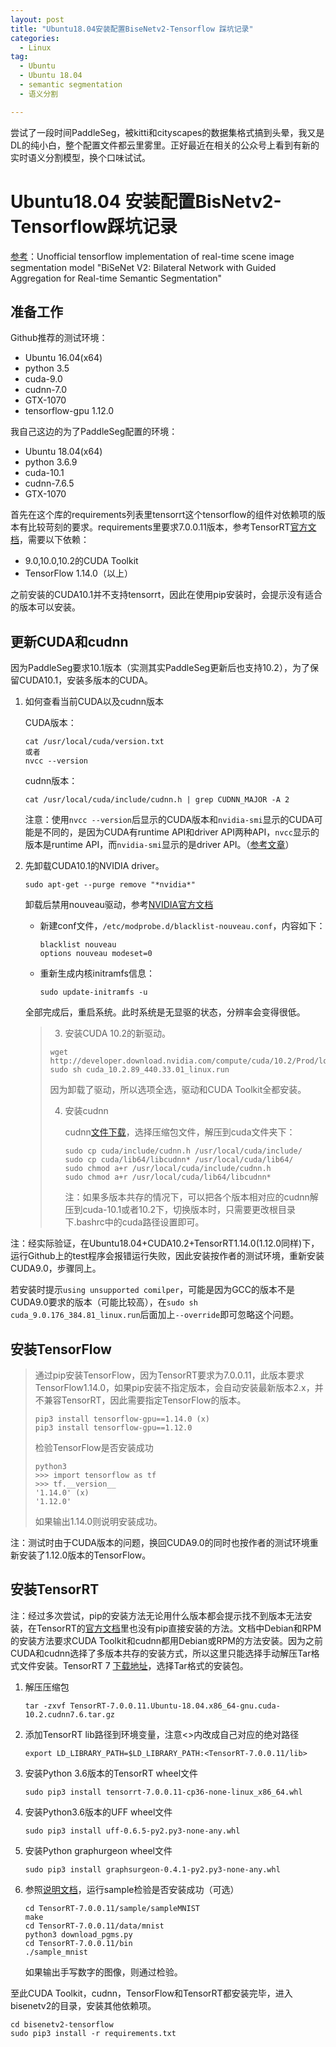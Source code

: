 ```yaml
---
layout: post
title: "Ubuntu18.04安装配置BiseNetv2-Tensorflow 踩坑记录"
categories:
  - Linux
tag:
  - Ubuntu
  - Ubuntu 18.04
  - semantic segmentation
  - 语义分割

---
```


尝试了一段时间PaddleSeg，被kitti和cityscapes的数据集格式搞到头晕，我又是DL的纯小白，整个配置文件都云里雾里。正好最近在相关的公众号上看到有新的实时语义分割模型，换个口味试试。

# Ubuntu18.04 安装配置BisNetv2-Tensorflow踩坑记录

[参考](https://github.com/MaybeShewill-CV/bisenetv2-tensorflow)：Unofficial tensorflow implementation of real-time scene image segmentation model "BiSeNet V2: Bilateral Network with Guided Aggregation for Real-time Semantic  Segmentation"

## 准备工作

Github推荐的测试环境：

- Ubuntu 16.04(x64)
- python 3.5
- cuda-9.0
- cudnn-7.0
- GTX-1070
- tensorflow-gpu 1.12.0

我自己这边的为了PaddleSeg配置的环境：

- Ubuntu 18.04(x64)
- python 3.6.9
- cuda-10.1
- cudnn-7.6.5
- GTX-1070

首先在这个库的requirements列表里tensorrt这个tensorflow的组件对依赖项的版本有比较苛刻的要求。requirements里要求7.0.0.11版本，参考TensorRT[官方文档](https://docs.nvidia.com/deeplearning/tensorrt/archives/tensorrt-700/tensorrt-install-guide/index.html)，需要以下依赖：

- 9.0,10.0,10.2的CUDA Toolkit
- TensorFlow 1.14.0（以上）

之前安装的CUDA10.1并不支持tensorrt，因此在使用pip安装时，会提示没有适合的版本可以安装。



## 更新CUDA和cudnn

因为PaddleSeg要求10.1版本（实测其实PaddleSeg更新后也支持10.2），为了保留CUDA10.1，安装多版本的CUDA。

1. 如何查看当前CUDA以及cudnn版本

    CUDA版本：

    ```
    cat /usr/local/cuda/version.txt
    或者
    nvcc --version
    ```

    cudnn版本：

    ```
    cat /usr/local/cuda/include/cudnn.h | grep CUDNN_MAJOR -A 2
    ```

    注意：使用`nvcc --version`后显示的CUDA版本和`nvidia-smi`显示的CUDA可能是不同的，是因为CUDA有runtime API和driver API两种API，`nvcc`显示的版本是runtime API，而`nvidia-smi`显示的是driver API。（[参考文章](https://blog.csdn.net/ljp1919/article/details/102640512)）

2. 先卸载CUDA10.1的NVIDIA driver。

    ```
    sudo apt-get --purge remove "*nvidia*"
    ```

    卸载后禁用nouveau驱动，参考[NVIDIA官方文档](https://docs.nvidia.com/cuda/cuda-installation-guide-linux/index.html#runfile-nouveau-ubuntu)

    - 新建conf文件，`/etc/modprobe.d/blacklist-nouveau.conf`，内容如下：

        ```
        blacklist nouveau
        options nouveau modeset=0
        ```

    - 重新生成内核initramfs信息：

        ```
        sudo update-initramfs -u
        ```

    全部完成后，重启系统。此时系统是无显驱的状态，分辨率会变得很低。

    > 3. 安装CUDA 10.2的新驱动。
    >
    > ```
    > wget http://developer.download.nvidia.com/compute/cuda/10.2/Prod/local_installers/cuda_10.2.89_440.33.01_linux.run
    > sudo sh cuda_10.2.89_440.33.01_linux.run
    > ```
    >
    > 因为卸载了驱动，所以选项全选，驱动和CUDA Toolkit全都安装。
    >
    > 4. 安装cudnn
    >
    >     cudnn[文件下载](https://developer.nvidia.com/rdp/cudnn-download)，选择压缩包文件，解压到cuda文件夹下：
    >
    >     ```
    >     sudo cp cuda/include/cudnn.h /usr/local/cuda/include/
    >     sudo cp cuda/lib64/libcudnn* /usr/local/cuda/lib64/
    >     sudo chmod a+r /usr/local/cuda/include/cudnn.h
    >     sudo chmod a+r /usr/local/cuda/lib64/libcudnn*
    >     ```
    >
    >     注：如果多版本共存的情况下，可以把各个版本相对应的cudnn解压到cuda-10.1或者10.2下，切换版本时，只需要更改根目录下.bashrc中的cuda路径设置即可。
    >
    >     

注：经实际验证，在Ubuntu18.04+CUDA10.2+TensorRT1.14.0(1.12.0同样)下，运行Github上的test程序会报错运行失败，因此安装按作者的测试环境，重新安装CUDA9.0，步骤同上。

若安装时提示`using unsupported comilper`，可能是因为GCC的版本不是CUDA9.0要求的版本（可能比较高），在`sudo sh cuda_9.0.176_384.81_linux.run`后面加上`--override`即可忽略这个问题。



## 安装TensorFlow

> 通过pip安装TensorFlow，因为TensorRT要求为7.0.0.11，此版本要求TensorFlow1.14.0，如果pip安装不指定版本，会自动安装最新版本2.x，并不兼容TensorRT，因此需要指定TensorFlow的版本。
>
> ```
> pip3 install tensorflow-gpu==1.14.0 (x)
> pip3 install tensorflow-gpu==1.12.0
> ```
>
> 检验TensorFlow是否安装成功
>
> ```
> python3
> >>> import tensorflow as tf
> >>> tf.__version__
> '1.14.0' (x)
> '1.12.0'
> ```
>
> 如果输出1.14.0则说明安装成功。



注：测试时由于CUDA版本的问题，换回CUDA9.0的同时也按作者的测试环境重新安装了1.12.0版本的TensorFlow。

## 安装TensorRT

注：经过多次尝试，pip的安装方法无论用什么版本都会提示找不到版本无法安装，在TensorRT的[官方文档](https://docs.nvidia.com/deeplearning/tensorrt/install-guide/index.html#installing)里也没有pip直接安装的方法。文档中Debian和RPM的安装方法要求CUDA Toolkit和cudnn都用Debian或RPM的方法安装。因为之前CUDA和cudnn选择了多版本共存的安装方式，所以这里只能选择手动解压Tar格式文件安装。TensorRT 7 [下载地址](https://developer.nvidia.com/nvidia-tensorrt-7x-download)，选择Tar格式的安装包。

1. 解压压缩包

    ```
    tar -zxvf TensorRT-7.0.0.11.Ubuntu-18.04.x86_64-gnu.cuda-10.2.cudnn7.6.tar.gz
    ```

2. 添加TensorRT lib路径到环境变量，注意<>内改成自己对应的绝对路径

    ```
    export LD_LIBRARY_PATH=$LD_LIBRARY_PATH:<TensorRT-7.0.0.11/lib>
    ```

3. 安装Python 3.6版本的TensorRT wheel文件

    ```
    sudo pip3 install tensorrt-7.0.0.11-cp36-none-linux_x86_64.whl
    ```

4. 安装Python3.6版本的UFF wheel文件

    ```
    sudo pip3 install uff-0.6.5-py2.py3-none-any.whl
    ```

5. 安装Python graphurgeon wheel文件

    ```
    sudo pip3 install graphsurgeon-0.4.1-py2.py3-none-any.whl
    ```

6. 参照[说明文档](https://github.com/NVIDIA/TensorRT/tree/master/samples/opensource/sampleMNIST)，运行sample检验是否安装成功（可选）

    ```
    cd TensorRT-7.0.0.11/sample/sampleMNIST
    make
    cd TensorRT-7.0.0.11/data/mnist
    python3 download_pgms.py
    cd TensorRT-7.0.0.11/bin
    ./sample_mnist
    ```

    如果输出手写数字的图像，则通过检验。



至此CUDA Toolkit，cudnn，TensorFlow和TensorRT都安装完毕，进入bisenetv2的目录，安装其他依赖项。

```
cd bisenetv2-tensorflow
sudo pip3 install -r requirements.txt
```

